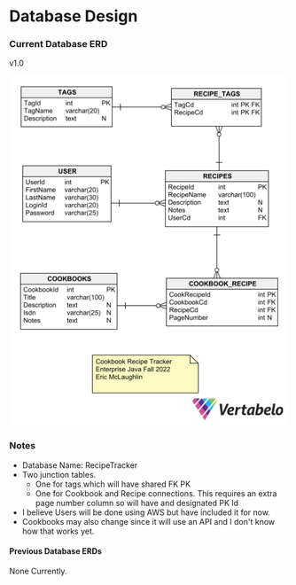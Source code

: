 # Database Design

### Current Database ERD
v1.0

![Database ERD](LayoutPictures/Database%20ERD%20v1.0.png)

### Notes
* Database Name: RecipeTracker
* Two junction tables.  
  * One for tags which will have shared FK PK
  * One for Cookbook and Recipe connections.  This requires an extra page number column so will have and designated PK Id
* I believe Users will be done using AWS but have included it for now.
* Cookbooks may also change since it will use an API and I don't know how that works yet.

#### Previous Database ERDs
None Currently.